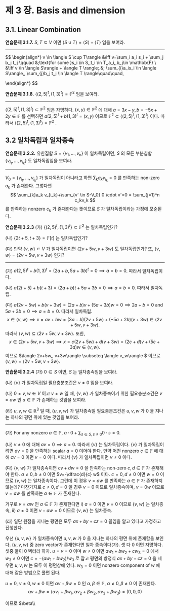 제 3 장. Basis and dimension
===



## 3.1. Linear Combination



<b>연습문제 3.1.7.</b> $S,\,T \subseteq V$ 이면 $\langle S \cup T\rangle = \langle S \rangle + \langle T \rangle$ 임을 보여라.

---

$$
\begin{align*}
v \in \langle S \cup T\rangle &\iff v=\sum_i a_i s_i + \sum_j b_j t_j \qquad &;\text{for some }s_i \in S,\,t_i \in T,\,a_i,\,b_j\in \mathbb{F} \\
&\iff v \in \langle S\rangle + \langle T \rangle\;.&; \sum_{i}a_is_i \in \langle S\rangle,\, \sum_{j}b_j t_j \in \langle T \rangle\quad\quad\,

\end{align*}
$$

<b>연습문제 3.1.8.</b> $\langle (2,\,5)^t,\, (1,\,3)^t \rangle = \mathbb{F}^2$ 임을 보여라.

---

$\langle (2,\, 5)^t,\,(1,3)^t\rangle \subset \mathbb{F}^2$ 임은 자명하다. $(x,\,y)\in \mathbb{F}^2$ 에 대해 $a=3x-y,\, b=-5x+2y\in \mathbb{F}$ 를 선택하면 $a(2,\,5)^t+b(1,\,3)^t=(x,\,y)$ 이므로 $\mathbb{F}^2\subset \langle (2,\,5)^t,\, (1,\,3)^t\rangle$ 이다. 따라서 $\langle (2,\,5)^t,\, (1,\,3)^t \rangle = \mathbb{F}^2$ .



## 3.2 일차독립과 일차종속



<b>연습문제 3.2.2.</b> 유한집합 $S=\{v_1,\ldots,\,v_n\}$ 이 일차독립이면, $S$ 의 모든 부분칩합 $\{v_{i_1},\ldots,\,v_{i_k}\}$ 도 일차독립임을 보여라.

---

$V_0=\{v_{i_1},\ldots,\,v_{i_k}\}$ 가 일차독립이 아니라고 하면 $\sum_k a_k v_{i_k}=0$ 를 만족하는 non-zero $a_k$ 가 존재한다. 그렇다면 
$$
\sum_{k}a_k v_{i_k}+\sum_{v' \in S-V_0} 0 \cdot v'=0 = \sum_{j=1}^n c_kv_k
$$
를 만족하는 nonzero $c_k$ 가 존재한다는 뜻이므로 $S$ 가 일차독립이라는 가정에 모순된다.



<b>연습문제 3.2.3</b> (가) $\{ (2,\,5)^t,\, (1,\,3)^t\}\subset \mathbb{F}^2$ 는 일차독립인가?

(나) $\{ 2t+5, t+3\}=\mathbb{F}[t]$ 는 일차독립인가?

(다) 만약 $\{v,\,w\}\subset V$ 가 일차독립이면 $\{2v+5w,\, v+3w\}$ 도 일차독립인가? 또, $\langle v,\,w\rangle = \langle 2v+5w,\, v+3w\rangle$ 인가?

---

(가) $a(2,\,5)^t + b(1,\,3)^t = (2a+b,\, 5a+3b)^t=0 \implies a=b=0$. 따라서 일차독립이다.

(나) $a(2t+5)+b(t+3)=(2a+b)t+5a+3b=0 \implies a=b=0$. 따라서 일차독립.

(다) $a(2v+5w)+b(v+3w)=(2a+b)v+(5a+3b)w=0 \implies 2a+b=0 \text{ and } 5a+3b=0 \implies a=b=0$. 따라서 일차독립. 
$$
x\in \langle v,\,w \rangle \implies x=av+bw =(3a-b)(2v+5w)+(-5a+2b)(v+3w) \in \langle2v+5w,\,v+3w\rangle .
$$
따라서 $\langle v,\,w\rangle \subseteq \langle 2v+5w,\, v+3w\rangle$. 또한,
$$
x\in \langle 2v+5w,\, v+3w\rangle \implies x=c(2v+5w)+d(v+3w)=(2c+d)v+(5c+3d)w \in \langle v,\,w \rangle.
$$
이므로  $\langle 2v+5w,\, v+3w\rangle \subseteq \langle v,\,w\rangle $ 이므로 $\langle v,\,w \rangle= \langle 2v+5w,\, v+3w\rangle$. 



<b>연습문제 3.2.4</b> (가) $0\in S$ 이면, $S$ 는 일차종속임을 보여라.

(나) $\{v\}$ 가 일차독립일 필요충분조건은 $v\ne 0$ 임을 보여라.

(다) $0\ne v,\,w \in V$ 이고 $v\ne w$ 일 때, $\{v,\,w\}$ 가 일차종속이기 위한 필요충분조건은 $v=aw$ 인 $a\in \mathbb{F}$ 가 존재하는 것임을 보여라.

(라) $u,\,v,\,w\in \mathbb{R}^3$ 일 때, $\{u,\,v,\,w\}$ 가 일차종속일 필요충분조건은 $u,\,v,\,w$ 가 $0$ 을 지나는 하나의 평면 위에 있는 것임을 보여라.

---

(가) For any nonzero $a\in \mathbb{F}$, $a\cdot 0 + \sum_{s\in S,\, s \ne 0} 0 \cdot s=0$.

(나) $v\ne 0$ 에 대해 $av=0 \implies a=0$. 따라서 $\{v\}$ 는 일차독립이다. $\{v\}$ 가 일차독립이려면 $av=0$ 을 만족하는 scalar $a=0$ 이어야 한다. 만약 어떤 nonzero $c\in \mathbb{F}$ 에 대해 $cv=0$ 이면 $v=0$ 이다. 따라서 $\{v\}$ 가 일차독립이면 $v\ne 0$ 이다.

(다) $\{v,\,w\}$ 가 일차종속이면 $cv+dw=0$ 을 만족하는 non-zero $c,\,d\in \mathbb{F}$ 가 존재해야 한다. $a\ne 0,\, b\ne 0$ 이면 $v=-\dfrac{d}{c} w$ 이다. $c=0,\,d\ne 0$ 이면 $w=0$ 이므로 $\{v,\,w\}$ 는 일차종속이다. 그런데 이 경우 $v=aw$ 를 만족하는 $a\in \mathbb{F}$ 가 존재하지 않는데?  마찬가지로 $c\ne 0,\, d=0$ 일 경우 $v=0$ 이므로 일차종속이며, $v=0 w$ 이므로 $v=aw$ 를 만족하는 $a\in \mathbb{F}$ 가 존재한다. 

거꾸로 $v=aw$ 인 $a\in \mathbb{F}$ 가 존재한다면 i) $a=0$ 이면 $v=0$ 이므로 $\{v,\,w\}$ 는 일차종속, ii) $a\ne 0$ 이면 $v-aw=0$ 이므로 $\{v,\,w\}$ 는 일차종속.

(라) 일단 원점을 지나는 평면은 모두 $ax+by+cz=0$ 꼴임을 알고 있다고 가정하고 진행한다. 

우선 $\{u,\,v,\,w\}$ 가 일차종속이면 $u,\,v,\,w$ 가 $0$ 을 지나는 하나의 평면 위에 존재함을 보인다.  $\{u,\,v,\,w\}$ 중 zero vector가 존재한다면 일차 종속이다(가). 셋 다 $0$ 이면 자명하다. 셋중 둘이 $0$ 벡터라 하자. $u=v=0$ 이며 $w\ne 0$ 이면 $aw_1+bw_2+cw_3=0$ 에서 $w_3\ne 0$ 이면 $c=-(aw_1+bw_2)/w_3$ 로 잡고 평면의 방정식 $ax+by+cz=0$ 을 세우면 $u,\,v,\,w$ 는 모두 이 평면상에 있다. $w_3=0$ 이면 nonzero component of $w$ 에 대해 같은 방법으로 풀면 된다.

$u=0$, $v\ne 0,\,w \ne 0$ 이면 $\alpha v+ \beta w=0$ 인 $\alpha,\, \beta\in \mathbb{F}$, $\alpha \ne 0,\, \beta \ne 0$ 이 존재한다. 
$$
\alpha v+\beta w= (\alpha v_1+\beta w_1,\, \alpha v_2+\beta w_2,\, \alpha v_3 + \beta w_3)=(0,\,0,\,0)
$$

이므로 $\beta\\\\